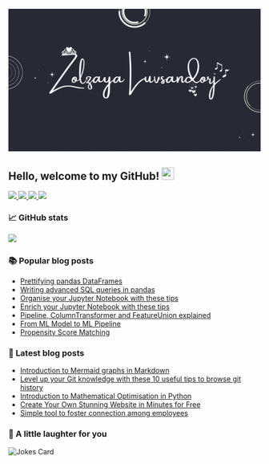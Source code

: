 ![](https://raw.githubusercontent.com/zluvsand/zluvsand/master/banner.gif)

## Hello, welcome to my GitHub! <img src="https://raw.githubusercontent.com/zluvsand/zluvsand/master/wave.gif" height="25px" width="25px">

<a href="https://medium.com/@zluvsand">
    <img src="https://img.shields.io/badge/MEDIUM-12100E?logo=medium&color=fe6e95&logoColor=white" />
</a>
<a href="https://www.linkedin.com/in/zluvsand/">
    <img src="https://img.shields.io/badge/LINKEDIN-12100E?logo=linkedin&color=282A36&logoColor=white" />
</a>
<a href="https://zluvsand.github.io/">
    <img src="https://img.shields.io/badge/WEBSITE-12100E?logo=html5&color=fe6e95&logoColor=white" />
</a>
<a href="https://open.spotify.com/playlist/7KmIUNWrK8wEHfQcQfFrQ1?si=0e2d44043b5a40a4">
    <img src="https://img.shields.io/badge/SPOTIFY-12100E?logo=spotify&color=282A36&logoColor=white" />
</a>

### 📈 GitHub stats
<p><img src="https://github-readme-streak-stats.herokuapp.com/?user=zluvsand&theme=dracula"/></p>

### 📚 Popular blog posts
- [Prettifying pandas DataFrames](https://towardsdatascience.com/prettifying-pandas-dataframes-75c1a1a6877d)
- [Writing advanced SQL queries in pandas](https://towardsdatascience.com/writing-advanced-sql-queries-in-pandas-1dc494a17afe)
- [Organise your Jupyter Notebook with these tips](https://towardsdatascience.com/organise-your-jupyter-notebook-with-these-tips-d164d5dcd51f)
- [Enrich your Jupyter Notebook with these tips](https://towardsdatascience.com/enrich-your-jupyter-notebook-with-these-tips-55c8ead25255)
- [Pipeline, ColumnTransformer and FeatureUnion explained](https://towardsdatascience.com/pipeline-columntransformer-and-featureunion-explained-f5491f815f)
- [From ML Model to ML Pipeline](https://medium.com/towards-data-science/from-ml-model-to-ml-pipeline-9f95c32c6512)
- [Propensity Score Matching](https://medium.com/towards-data-science/propensity-score-matching-a0d373863eec)


### 📂 Latest blog posts
<!-- BLOG-POST-LIST:START -->
- [Introduction to Mermaid graphs in Markdown](https://towardsdatascience.com/introduction-to-mermaid-graphs-in-markdown-080d4377cab4?source=rss-5bca2b935223------2)
- [Level up your Git knowledge with these 10 useful tips to browse git history](https://towardsdatascience.com/level-up-your-git-knowledge-with-these-10-useful-tips-to-browse-git-history-5f7b9f4b0e1d?source=rss-5bca2b935223------2)
- [Introduction to Mathematical Optimisation in Python](https://towardsdatascience.com/introduction-to-mathematical-optimisation-in-python-b88e6556f9e?source=rss-5bca2b935223------2)
- [Create Your Own Stunning Website in Minutes for Free](https://towardsdatascience.com/create-your-own-stunning-website-in-minutes-for-free-63f0f7c75bf?source=rss-5bca2b935223------2)
- [Simple tool to foster connection among employees](https://towardsdatascience.com/simple-tool-to-foster-connection-among-employees-82ef5c1353f5?source=rss-5bca2b935223------2)
<!-- BLOG-POST-LIST:END -->

### 🙊 A little laughter for you
![Jokes Card](https://readme-jokes.vercel.app/api?theme=dracula)

<!-- [![Header](https://raw.githubusercontent.com/zluvsand/zluvsand/master/header.png "Header")](https://medium.com/@zluvsand) -->
<!-- <img src="https://media.giphy.com/media/Cmr1OMJ2FN0B2/source.gif" width="280" height="auto" /></a> -->
